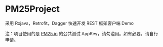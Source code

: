 PM25Project
===========

采用 Rxjava，Retrofit，Dagger 快速开发 REST 框架客户端 Demo

注：项目使用的是 [PM25.in](http://www.pm25.in/) 的公共测试 AppKey，请勿滥用。如有必要，请自行申请。
